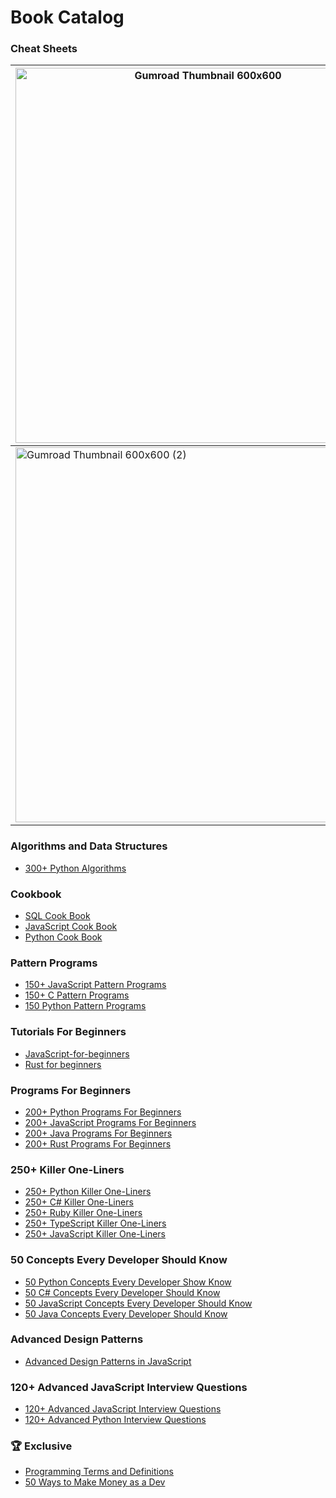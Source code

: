 # Book Catalog
### Cheat Sheets
| [<img width="600" height="600" alt="Gumroad Thumbnail 600x600" src="https://github.com/user-attachments/assets/c71384a9-561b-48b9-8085-ecb45dce3f4c" />](https://www.amazon.com/-/es/Hernando-Abella-ebook/dp/B0F2ZC8GQX) | [<img width="600" height="600" alt="Programming Cheat Sheets (1)" src="https://github.com/user-attachments/assets/f6bd97fc-e7ea-4e96-9275-321de0615936" />](https://www.amazon.com/-/es/Ultimate-AI-Cheat-sheet-Entrepreneurs/dp/B0F27YC1V9) | [<img width="600" height="600" alt="Gumroad Thumbnail 600x600 (5)" src="https://github.com/user-attachments/assets/020280eb-c0d7-41fc-995c-8f9c333bc4fa" />](https://www.amazon.com/-/es/Hernando-Abella-ebook/dp/B0DK22TT6N/) | [<img width="600" height="600" alt="Gumroad Thumbnail 600x600 (3)" src="https://github.com/user-attachments/assets/04c6b87f-5bbc-445d-88ff-cbfe76e59247" />](https://www.amazon.com/-/es/Hernando-Abella-ebook/dp/B0DJCY3TPX)  | [<img width="600" height="600" alt="Gumroad Thumbnail 600x600 (4)" src="https://github.com/user-attachments/assets/ea11578d-5406-4876-bc57-2680a89cf54b" />](https://www.amazon.com/-/es/dp/B0DKMBC3C2) |
| --- | --- | --- | --- | --- |
| [<img width="600" height="600" alt="Gumroad Thumbnail 600x600 (2)" src="https://github.com/user-attachments/assets/b760bde9-5862-4f91-8493-916de84a751b" />](https://www.amazon.com/-/es/Hernando-Abella-ebook/dp/B0DYF9BNQV) | [<img width="600" height="600" alt="Gumroad Thumbnail 600x600 (1)" src="https://github.com/user-attachments/assets/90d3d1b7-2716-451a-9a40-da90213056af" />](https://www.amazon.com/-/es/Hernando-Abella-ebook/dp/B0F5ZPJJ92) | [<img width="600" height="600" alt="Gumroad Thumbnail 600x600" src="https://github.com/user-attachments/assets/61086f5a-d672-46bf-b3d1-5669909a0406" />](#) | | |




### Algorithms and Data Structures
- [300+ Python Algorithms](https://www.amazon.com/300-Python-Algorithms-Mastering-Problem-Solving-ebook/dp/B0DJFS471K)

### Cookbook
- [SQL Cook Book](https://www.amazon.com/-/es/Hernando-Abella/dp/B0CWVK8B9R)
- [JavaScript Cook Book](https://www.amazon.com/Hernando-Abella/dp/B0CPDSXDGL)
- [Python Cook Book](https://www.amazon.com/-/es/Hernando-Abella/dp/B0D7VK6BMJ) 

### Pattern Programs
- [150+ JavaScript Pattern Programs](https://www.amazon.com/150-JavaScript-Pattern-Programs-creativity/dp/B0CV1GBW28)
- [150+ C Pattern Programs](https://www.amazon.com/150-Pattern-Programs-creativity-statements/dp/B0CTZW4Y9V)
- [150 Python Pattern Programs](https://www.amazon.com/Hernando-Abella-ebook/dp/B0CVNG3PRV) 

### Tutorials For Beginners
- [JavaScript-for-beginners](https://www.amazon.com/JavaScript-Beginners-Hernando-Abella/dp/B0CRHYGXNC)
- [Rust for beginners](https://www.amazon.com/Rust-Beginners-Lets-Learn-together/dp/B0CT3NP1JB)

### Programs For Beginners
- [200+ Python Programs For Beginners](https://www.amazon.com/-/es/Hernando-Abella/dp/B0CVLQTKHG)
- [200+ JavaScript Programs For Beginners](https://www.amazon.com/JavaScript-Programs-Beginners-Hernando-Abella/dp/B0CQ5KVQGH)
- [200+ Java Programs For Beginners](https://www.amazon.com/-/es/Hernando-Abella-ebook/dp/B0DM4HMBG8)
- [200+ Rust Programs For Beginners](https://www.amazon.com/-/es/Hernando-Abella-ebook/dp/B0DHT9R764)

### 250+ Killer One-Liners
- [250+ Python Killer One-Liners](https://www.amazon.com/-/es/250-Killer-Python-One-Liners-solutions/dp/B0D47JMKGX)
- [250+ C# Killer One-Liners](https://www.amazon.com/-/es/Hernando-Abella-ebook/dp/B0D2ZM71J8)
- [250+ Ruby Killer One-Liners](https://www.amazon.com/250-Killer-Ruby-One-Liners-Transform-ebook/dp/B0CXF57XT9)
- [250+ TypeScript Killer One-Liners](https://www.amazon.com/250-Killer-TypeScript-One-Liners-Transform-ebook/dp/B0CYHZ5QKJ)
- [250+ JavaScript Killer One-Liners](https://www.amazon.com/Hernando-Abella/dp/B0CN58RHGF)

### 50 Concepts Every Developer Should Know
- [50 Python Concepts Every Developer Show Know](https://www.amazon.com/-/es/Hernando-Abella-ebook/dp/B0CW9LWMTB)
- [50 C# Concepts Every Developer Should Know](https://www.amazon.com/dp/B0CVFYGK2B)
- [50 JavaScript Concepts Every Developer Should Know](https://www.amazon.com/Hernando-Abella-ebook/dp/B0CNC4WZT6)
- [50 Java Concepts Every Developer Should Know](https://www.amazon.com/Java-Concepts-Every-Developer-Should-ebook/dp/B0CPPZ1BVM)

### Advanced Design Patterns
- [Advanced Design Patterns in JavaScript](https://www.amazon.com/Design-Patterns-JavaScript-Optimizing-applications/dp/B0CNWGV8W5)

### 120+ Advanced JavaScript Interview Questions
- [120+ Advanced JavaScript Interview Questions](https://www.amazon.com/120-Advanced-JavaScript-Interview-Questions/dp/B0CL9ZKTLV)
- [120+ Advanced Python Interview Questions](https://www.amazon.com/dp/B0CLM68FNR)

### 🏆 Exclusive
- [Programming Terms and Definitions](https://www.amazon.com/-/es/Hernando-Abella-ebook/dp/B0CN2R71Y7)
- [50 Ways to Make Money as a Dev](https://www.amazon.com/Ways-Make-Money-Dev-developer/dp/B0CXM1JDKL)
